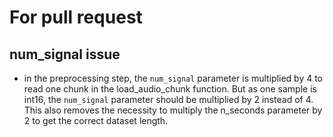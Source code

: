 # For pull request

## num_signal issue

- in the preprocessing step, the `num_signal` parameter is multiplied by 4 to read one chunk in the load_audio_chunk function. But as one sample is int16, the `num_signal` parameter should be multiplied by 2 instead of 4. This also removes the necessity to multiply the n_seconds parameter by 2 to get the correct dataset length.
